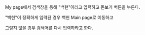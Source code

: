 My page에서 검색창을 통해 "백현"이라고 입력하고 돋보기 버튼을 누른다.

"백현"이 정확하게 입력된 경우 백현 Main page로 이동하고

그렇지 않을 경우 검색어를 다시 입력하라고 한다. 
